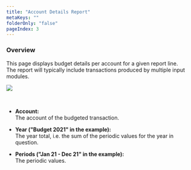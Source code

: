 ```yaml
---
title: "Account Details Report"
metaKeys: ""
folderOnly: "false"
pageIndex: 3
---
```


### Overview
This page displays budget details per account for a given report line.<br/>
The report will typically include transactions produced by multiple input modules.
<br/>

![](https://profitbasedocs.blob.core.windows.net/plannerimages/AccountReport.JPG)

<br/>

- **Account:**<br/>
The account of the budgeted transaction. 

- **Year ("Budget 2021" in the example):**<br/>
The year total, i.e. the sum of the periodic values for the year in question.

- **Periods ("Jan 21 - Dec 21" in the example):**<br/>
The periodic values. 

<br/>

